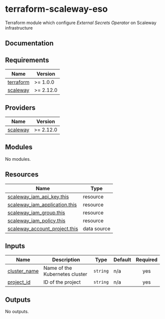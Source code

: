 # terraform-scaleway-eso

Terraform module which configure *External Secrets Operator*  on Scaleway infrastructure

## Documentation

<!-- BEGINNING OF PRE-COMMIT-TERRAFORM DOCS HOOK -->
## Requirements

| Name | Version |
|------|---------|
| <a name="requirement_terraform"></a> [terraform](#requirement\_terraform) | >= 1.0.0 |
| <a name="requirement_scaleway"></a> [scaleway](#requirement\_scaleway) | >= 2.12.0 |

## Providers

| Name | Version |
|------|---------|
| <a name="provider_scaleway"></a> [scaleway](#provider\_scaleway) | >= 2.12.0 |

## Modules

No modules.

## Resources

| Name | Type |
|------|------|
| [scaleway_iam_api_key.this](https://registry.terraform.io/providers/scaleway/scaleway/latest/docs/resources/iam_api_key) | resource |
| [scaleway_iam_application.this](https://registry.terraform.io/providers/scaleway/scaleway/latest/docs/resources/iam_application) | resource |
| [scaleway_iam_group.this](https://registry.terraform.io/providers/scaleway/scaleway/latest/docs/resources/iam_group) | resource |
| [scaleway_iam_policy.this](https://registry.terraform.io/providers/scaleway/scaleway/latest/docs/resources/iam_policy) | resource |
| [scaleway_account_project.this](https://registry.terraform.io/providers/scaleway/scaleway/latest/docs/data-sources/account_project) | data source |

## Inputs

| Name | Description | Type | Default | Required |
|------|-------------|------|---------|:--------:|
| <a name="input_cluster_name"></a> [cluster\_name](#input\_cluster\_name) | Name of the Kubernetes cluster | `string` | n/a | yes |
| <a name="input_project_id"></a> [project\_id](#input\_project\_id) | ID of the project | `string` | n/a | yes |

## Outputs

No outputs.
<!-- END OF PRE-COMMIT-TERRAFORM DOCS HOOK -->
